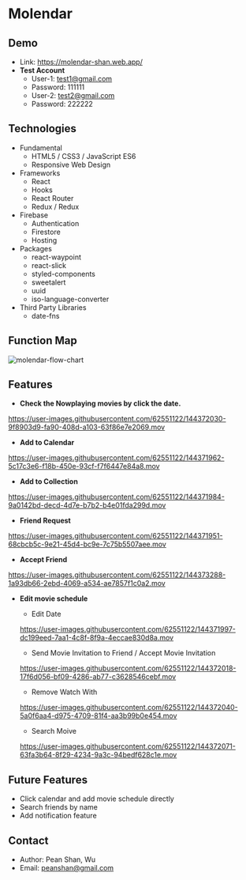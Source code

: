 # Molendar

## Demo
* Link: https://molendar-shan.web.app/
* **Test Account**
    * User-1: test1@gmail.com
    * Password: 111111
    * User-2: test2@gmail.com
    * Password: 222222
## Technologies
* Fundamental
    * HTML5 / CSS3 / JavaScript ES6
    * Responsive Web Design
* Frameworks
    * React
    * Hooks
    * React Router
    * Redux / Redux
* Firebase
    * Authentication
    * Firestore
    * Hosting
* Packages
    * react-waypoint
    * react-slick
    * styled-components
    * sweetalert
    * uuid
    * iso-language-converter
* Third Party Libraries
    * date-fns
## Function Map
![molendar-flow-chart](https://user-images.githubusercontent.com/62551122/144372150-2b45408b-a879-46eb-aff6-02573d8e6ece.png)


## Features

* **Check the Nowplaying movies by click the date.**

https://user-images.githubusercontent.com/62551122/144372030-9f8903d9-fa90-408d-a103-63f86e7e2069.mov



* **Add to Calendar**

https://user-images.githubusercontent.com/62551122/144371962-5c17c3e6-f18b-450e-93cf-f7f6447e84a8.mov

* **Add to Collection**

https://user-images.githubusercontent.com/62551122/144371984-9a0142bd-decd-4d7e-b7b2-b4e01fda299d.mov

* **Friend Request**

https://user-images.githubusercontent.com/62551122/144371951-68cbcb5c-9e21-45d4-bc9e-7c75b5507aee.mov

* **Accept Friend**

https://user-images.githubusercontent.com/62551122/144373288-1a93db66-2ebd-4069-a534-ae7857f1c0a2.mov



* **Edit movie schedule**

    * Edit Date
    
    https://user-images.githubusercontent.com/62551122/144371997-dc199eed-7aa1-4c8f-8f9a-4eccae830d8a.mov
    
    * Send Movie Invitation to Friend / Accept Movie Invitation
    
    https://user-images.githubusercontent.com/62551122/144372018-17f6d056-bf09-4286-ab77-c3628546cebf.mov

    * Remove Watch With
    
    https://user-images.githubusercontent.com/62551122/144372040-5a0f6aa4-d975-4709-81f4-aa3b99b0e454.mov

    * Search Moive
    
    https://user-images.githubusercontent.com/62551122/144372071-63fa3b64-8f29-4234-9a3c-94bedf628c1e.mov


## Future Features
* Click calendar and add movie schedule directly
* Search friends by name
* Add notification feature

## Contact
* Author: Pean Shan, Wu
* Email: peanshan@gmail.com